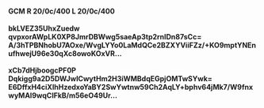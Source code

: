 #### GCM R 20/0c/400 L 20/0c/400
**bkLVEZ35UhxZuedw**<br/>**qvpxorAWpLK0XP8JmrDBWwg5saeAp3tp2rnIDn87sCc=**<br/>**A/3hTPBNhobU7AOxe/WvgLYYo0LaMdQCe2BZXYViiFZz/+KO9mptYNEnufhwejU96e30qXc8owoKOxVR...**<br/><br/>
**xCb7dHjboogcPF0P**<br/>**Dqkigg9a2D5DWJwICwytHm2H3iWMBdqEGpjOMTwSYwk=**<br/>**E6DffxH4ciXlhHzedxoYaBY2SwYwtnw59Ch2AqLY+bphv64jMk7/W9fnxwyMAl9wqClFkB/m56eO49Ur...**